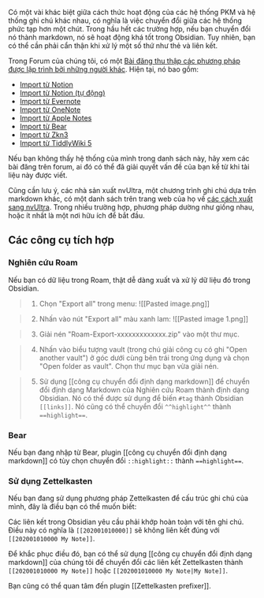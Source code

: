 Có một vài khác biệt giữa cách thức hoạt động của các hệ thống PKM và hệ thống ghi chú khác nhau, có nghĩa là việc chuyển đổi giữa các hệ thống phức tạp hơn một chút. Trong hầu hết các trường hợp, nếu bạn chuyển đổi nó thành markdown, nó sẽ hoạt động khá tốt trong Obsidian. Tuy nhiên, bạn có thể cần phải cẩn thận khi xử lý một số thứ như thẻ và liên kết.

Trong Forum của chúng tôi, có một [Bài đăng thu thập các phương pháp được lập trình bởi những người khác](https://forum.obsidian.md/t/meta-post-migration-workflows/768). Hiện tại, nó bao gồm:

- [Import từ Notion](https://forum.obsidian.md/t/import-from-notion/636)
- [Import từ Notion (tự động)](https://forum.obsidian.md/t/notion-2-obsidian-migration-instructions/2728)
- [Import từ Evernote](https://forum.obsidian.md/t/import-from-evernote/108)
- [Import từ OneNote](https://forum.obsidian.md/t/new-tool-for-migration-from-onenote-updated-and-improved-version/3055)
- [Import từ Apple Notes](https://forum.obsidian.md/t/migrate-from-apple-notes-to-obsidian/732)
- [Import từ Bear](https://forum.obsidian.md/t/import-from-bear-app/2284)
- [Import từ Zkn3](https://forum.obsidian.md/t/migrating-from-zkn3-to-obsidian-without-losing-your-tags-and-internal-links-documentation/7457)
- [Import từ TiddlyWiki 5](https://forum.obsidian.md/t/migrate-from-tiddlywiki-5-to-obsidian/731)

Nếu bạn không thấy hệ thống của mình trong danh sách này, hãy xem các bài đăng trên forum, ai đó có thể đã giải quyết vấn đề của bạn kể từ khi tài liệu này được viết.

Cũng cần lưu ý, các nhà sản xuất nvUltra, một chương trình ghi chú dựa trên markdown khác, có một danh sách trên trang web của họ về [các cách xuất sang nvUltra](https://nvultra.com/help/importing). Trong nhiều trường hợp, phương pháp dường như giống nhau, hoặc ít nhất là một nơi hữu ích để bắt đầu.

## Các công cụ tích hợp

### Nghiên cứu Roam

Nếu bạn có dữ liệu trong Roam, thật dễ dàng xuất và xử lý dữ liệu đó trong Obsidian.

> 1. Chọn "Export all" trong menu:
> ![[Pasted image.png]]

> 2. Nhấn vào nút "Export all" màu xanh lam:
> ![[Pasted image 1.png]]

> 3. Giải nén "Roam-Export-xxxxxxxxxxxxx.zip" vào một thư mục.

> 4. Nhấn vào biểu tượng vault (trong chú giải công cụ có ghi "Open another vault") ở góc dưới cùng bên trái trong ứng dụng và chọn "Open folder as vault".
> Chọn thư mục bạn vừa giải nén.

> 5. Sử dụng [[công cụ chuyển đổi định dạng markdown]] để chuyển đổi định dạng Markdown của Nghiên cứu Roam thành định dạng Obsidian.
> Nó có thể được sử dụng để biến `#tag` thành Obsidian `[[links]]`.
> Nó cũng có thể chuyển đổi `^^highlight^^` thành `==highlight==`.


### Bear

Nếu bạn đang nhập từ Bear, plugin [[công cụ chuyển đổi định dạng markdown]] có tùy chọn chuyển đổi `::highlight::` thành `==highlight==`.

### Sử dụng Zettelkasten

Nếu bạn đang sử dụng phương pháp Zettelkasten để cấu trúc ghi chú của mình, đây là điều bạn có thể muốn biết:

Các liên kết trong Obsidian yêu cầu phải khớp hoàn toàn với tên ghi chú. Điều này có nghĩa là `[[202001010000]]` sẽ không liên kết đúng với `[[202001010000 My Note]]`.

Để khắc phục điều đó, bạn có thể sử dụng [[công cụ chuyển đổi định dạng markdown]] của chúng tôi để chuyển đổi các liên kết Zettelkasten thành `[[202001010000 My Note]]` hoặc `[[202001010000 My Note|My Note]]`.

Bạn cũng có thể quan tâm đến plugin [[Zettelkasten prefixer]].
